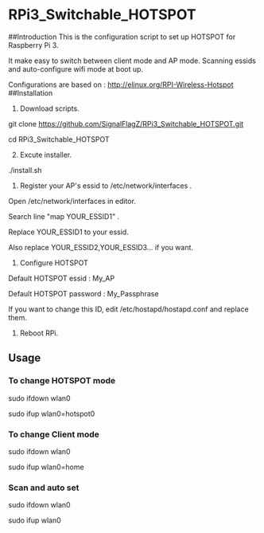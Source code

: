 # RPi3_Switchable_HOTSPOT

##Introduction
This is the configuration script to set up HOTSPOT for Raspberry Pi 3.

It make easy to switch between client mode and AP mode. Scanning essids and auto-configure wifi mode at boot up.

Configurations are based on : http://elinux.org/RPI-Wireless-Hotspot
##Installation
1. Download scripts.

git clone https://github.com/SignalFlagZ/RPi3_Switchable_HOTSPOT.git

cd RPi3_Switchable_HOTSPOT

2. Excute installer.

./install.sh

1. Register your AP's essid to /etc/network/interfaces .

Open /etc/network/interfaces in editor.

Search line "map YOUR_ESSID1" .

Replace YOUR_ESSID1 to your essid.

Also replace YOUR_ESSID2,YOUR_ESSID3... if you want.

1. Configure HOTSPOT

Default HOTSPOT essid : My_AP

Default HOTSPOT password : My_Passphrase

If you want to change this ID, edit /etc/hostapd/hostapd.conf and replace them.

1. Reboot RPi.

## Usage
### To change HOTSPOT mode
sudo ifdown wlan0

sudo ifup wlan0=hotspot0
### To change Client mode
sudo ifdown wlan0

sudo ifup wlan0=home
### Scan and auto set
sudo ifdown wlan0

sudo ifup wlan0
